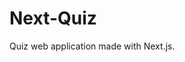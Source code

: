 # Next-Quiz

Quiz web application made with Next.js.

[next]: https://nextjs.org/docs
[sass]: https://sass-lang.com
[typescript]: https://www.typescriptlang.org
